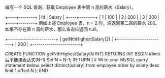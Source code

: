 编写一个 SQL 查询，获取 Employee 表中第 n 高的薪水（Salary）。

+----+--------+
| Id | Salary |
+----+--------+
| 1  | 100    |
| 2  | 200    |
| 3  | 300    |
+----+--------+
例如上述 Employee 表，n = 2 时，应返回第二高的薪水 200。如果不存在第 n 高的薪水，那么查询应返回 null。

+------------------------+
| getNthHighestSalary(2) |
+------------------------+
| 200                    |
+------------------------+



CREATE FUNCTION getNthHighestSalary(N INT) RETURNS INT
BEGIN
  #limit后不能接表达式(N-1)
  Set N = N-1;
  RETURN (
      # Write your MySQL query statement below.
      select distinct(salary) 
      from employee
      order by salary desc
      limit 1 offset N
  );
END